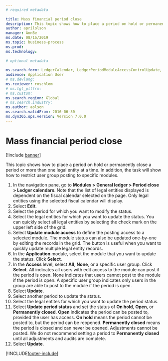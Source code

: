 ```yaml
--- 
# required metadata 
 
title: Mass financial period close
description: This topic shows how to place a period on hold or permanently close a period or more than one legal entity at a time. 
author: aprilolson
manager: AnnBe 
ms.date: 08/16/2019
ms.topic: business-process 
ms.prod:  
ms.technology:  
 
# optional metadata 
 
ms.search.form: LedgerCalendar, LedgerPeriodModuleAccessControlUpdate, SysLookupPicklist, LedgerFiscalCalendarPeriodStatus   
audience: Application User 
# ms.devlang:  
ms.reviewer: roschlom
# ms.tgt_pltfrm:  
# ms.custom:  
ms.search.region: Global
# ms.search.industry: 
ms.author: aolson
ms.search.validFrom: 2016-06-30 
ms.dyn365.ops.version: Version 7.0.0 
---
```

# Mass financial period close

[!include [banner](../../includes/banner.md)]

This topic shows how to place a period on hold or permanently close a period or more than one legal entity at a time. In addition, the task will show how to restrict user group posting to specific modules.

1. In the navigation pane, go to **Modules > General ledger > Period close > Ledger calendars**. Note that the list of legal entities displayed is dependent on the fiscal calendar selected on the page. Only legal entities using the selected fiscal calendar will display.
2. Select **Edit**.
3. Select the period for which you want to modify the status.
4. Select the legal entities for which you want to update the status. You can quickly select all legal entities by selecting the check mark on the upper left side of the grid.  
5. Select **Update module access** to define the posting access to a selected module. The module status can also be updated one-by-one by editing the records in the grid. The button is useful when you want to quickly update multiple legal entity records.  
6. In the **Application** module, select the module that you want to update the status. Click **Select**.
7. In the **Access** level, select **All**, **None**, or a specific user group. Click **Select**. All indicates all users with edit access to the module can post if the period is open. None indicates that users cannot post to the module if the period is open. A specific user group indicates only users in the group are able to post to the module if the period is open.  
8. Select **Update**.
9. Select another period to update the status.
10. Select the legal entites for which you want to update the period status.
11. Select **Update period status** and set the status of **On hold**, **Open**, or **Permanently closed**. **Open** indicates the period can be posted to, provided the user has access. **On hold** means the period cannot be posted to, but the period can be reopened. **Permanently closed** means the period is closed and can never be opened. Adjustments cannot be posted. We do not recommend setting a period to **Permanently closed** until all adjustments and audits are complete.  
12. Select **Update**.



[!INCLUDE[footer-include](../../../includes/footer-banner.md)]